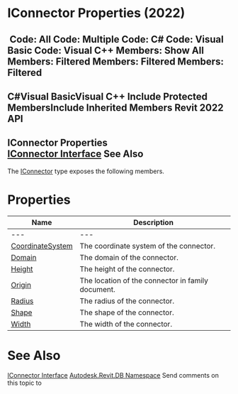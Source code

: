 # IConnector Properties (2022)

﻿
 Code: All Code: Multiple Code: C# Code: Visual Basic Code: Visual C++  Members: Show All Members: Filtered Members: Filtered Members: Filtered   
---  
C#Visual BasicVisual C++
Include Protected MembersInclude Inherited Members
Revit 2022 API  
---  
IConnector Properties  
[IConnector Interface](d5c02879-947d-d177-9c9a-52f662371da7.md "IConnector Interface") See Also  
---  
The [IConnector](d5c02879-947d-d177-9c9a-52f662371da7.md "IConnector Interface") type exposes the following members.
# Properties
| Name | Description |
| --- | --- |
| --- | --- | --- |
| [CoordinateSystem](83c23e11-64cf-0d4c-1233-d90f69c7de8e.md "CoordinateSystem Property") | The coordinate system of the connector. |
| [Domain](07b258fc-79c0-5544-6c99-1b77b464fbc8.md "Domain Property") | The domain of the connector. |
| [Height](6ae0a4c9-f867-d9c3-686f-464c62c1d0ed.md "Height Property") | The height of the connector. |
| [Origin](5e8de3db-f3b3-033b-2825-a10df6523ec1.md "Origin Property") | The location of the connector in family document. |
| [Radius](99f43e48-6cae-b62c-5928-7b68682d9a42.md "Radius Property") | The radius of the connector. |
| [Shape](68a666d3-3e85-d597-f409-da056e7b2e2b.md "Shape Property") | The shape of the connector. |
| [Width](92181844-bac8-96ab-eeac-bf4e62339f82.md "Width Property") | The width of the connector. |

# See Also
[IConnector Interface](d5c02879-947d-d177-9c9a-52f662371da7.md "IConnector Interface")
[Autodesk.Revit.DB Namespace](87546ba7-461b-c646-cbb1-2cb8f5bff8b2.md "Autodesk.Revit.DB Namespace")
Send comments on this topic to 